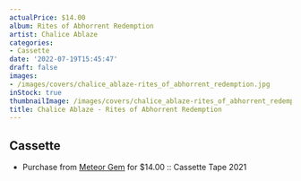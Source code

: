 ```yaml
---
actualPrice: $14.00
album: Rites of Abhorrent Redemption
artist: Chalice Ablaze
categories:
- Cassette
date: '2022-07-19T15:45:47'
draft: false
images:
- /images/covers/chalice_ablaze-rites_of_abhorrent_redemption.jpg
inStock: true
thumbnailImage: /images/covers/chalice_ablaze-rites_of_abhorrent_redemption-thumb.jpg
title: Chalice Ablaze - Rites of Abhorrent Redemption
---
```


## Cassette
* Purchase from [Meteor Gem](https://meteor-gem.com/products/used-chalice-ablaze-rites-of-abhorrent-redemption-cassette) for $14.00 :: Cassette Tape 2021
